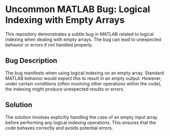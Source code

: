 # Uncommon MATLAB Bug: Logical Indexing with Empty Arrays

This repository demonstrates a subtle bug in MATLAB related to logical indexing when dealing with empty arrays. The bug can lead to unexpected behavior or errors if not handled properly. 

## Bug Description
The bug manifests when using logical indexing on an empty array.  Standard MATLAB behavior would expect this to result in an empty output. However, under certain conditions (often involving other operations within the code), the indexing might produce unexpected results or errors.

## Solution
The solution involves explicitly handling the case of an empty input array before performing any logical indexing operations. This ensures that the code behaves correctly and avoids potential errors.